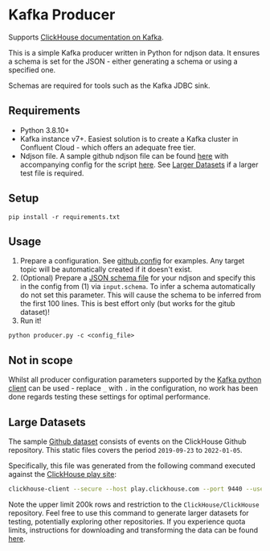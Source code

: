 # Kafka Producer

Supports [ClickHouse documentation on Kafka](../../).

This is a simple Kafka producer written in Python for ndjson data. It ensures a schema is set for the JSON - either generating a schema or using a specified one.

Schemas are required for tools such as the Kafka JDBC sink.

## Requirements

- Python 3.8.10+
- Kafka instance v7+. Easiest solution is to create a Kafka cluster in Confluent Cloud - which offers an adequate free tier.
- Ndjson file. A sample github ndjson file can be found [here](https://datasets-documentation.s3.eu-west-3.amazonaws.com/kafka/github_all_columns.ndjson) with accompanying config for the script [here](https://github.com/ClickHouse/kafka-samples/blob/main/producer/github.config). See [Larger Datasets](#larger-datasets) if a larger test file is required.

## Setup

`pip install -r requirements.txt`

## Usage

1. Prepare a configuration. See [github.config](https://github.com/ClickHouse/kafka-samples/blob/main/producer/github.config) for examples. Any target topic will be automatically created if it doesn't exist.
2. (Optional) Prepare a [JSON schema file](https://json-schema.org/) for your ndjson and specify this in the config from (1) via `input.schema`. To infer a schema automatically do not set this parameter. This will cause the schema to be inferred from the first 100 lines. This is best effort only (but works for the gitub dataset)!
3. Run it!

`python producer.py -c <config_file>`

## Not in scope

Whilst all producer configuration parameters supported by the [Kafka python client](https://kafka-python.readthedocs.io/en/master/apidoc/KafkaProducer.html) can be used - replace `_` with `.` in the configuration, no work has been done regards testing these settings for optimal performance.

## Large Datasets

The sample [Github dataset](https://datasets-documentation.s3.eu-west-3.amazonaws.com/kafka/github_all_columns.ndjson) consists of events on the ClickHouse Github repository. This static files covers the period `2019-09-23` to `2022-01-05`.

Specifically, this file was generated from the following command executed against the [ClickHouse play site](https://ghe.clickhouse.tech/#clickhouse-demo-access):

```bash
clickhouse-client --secure --host play.clickhouse.com --port 9440 --user explorer --query "SELECT file_time, event_type, actor_login, repo_name, created_at, updated_at, action, comment_id, path, ref, ref_type, creator_user_login, number, title, labels, state, assignee, assignees, closed_at, merged_at, merge_commit_sha, requested_reviewers, merged_by, review_comments, member_login FROM github_events WHERE repo_name = 'ClickHouse/ClickHouse' ORDER BY created_at ASC LIMIT 200000 FORMAT JSONEachRow" > github_all_columns.ndjson
```

Note the upper limit 200k rows and restriction to the `ClickHouse/ClickHouse` repository. Feel free to use this command to generate larger datasets for testing, potentially exploring other repositories. If you experience quota limits, instructions for downloading and transforming the data can be found [here](https://ghe.clickhouse.tech/#download-the-dataset).